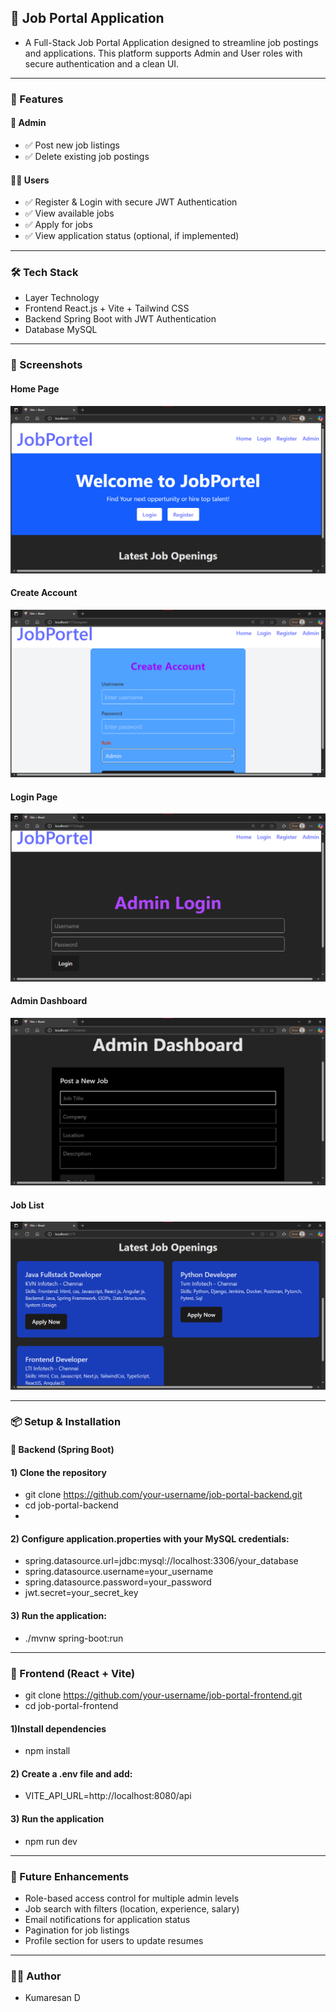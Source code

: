 ## 💼 Job Portal Application
 - A Full-Stack Job Portal Application designed to streamline job postings and applications. This platform supports Admin and User roles with secure authentication and a clean UI.
--- 
### 🚀 Features
#### 👤 Admin
- ✅ Post new job listings
- ✅ Delete existing job postings
  
 #### 🙋‍♂️ Users
- ✅ Register & Login with secure JWT Authentication
- ✅ View available jobs
- ✅ Apply for jobs
- ✅ View application status (optional, if implemented)

---

### 🛠️ Tech Stack
- Layer	Technology
- Frontend	React.js + Vite + Tailwind CSS
- Backend	Spring Boot with JWT Authentication
- Database	MySQL

---

### 📌 Screenshots

#### Home Page 
![Home](./Screenshots/Home_Page.png)

#### Create Account
![Home](./Screenshots/Create_Account.png)

#### Login Page
![Home](./Screenshots/Login_Page.png)

#### Admin Dashboard
![Home](./Screenshots/Admin_Dashboard.png)

#### Job List
![Home](./Screenshots/JobList.png)

---

### 📦 Setup & Installation
#### 🔹 Backend (Spring Boot)

#### 1) Clone the repository
- git clone https://github.com/your-username/job-portal-backend.git
- cd job-portal-backend
- 
#### 2) Configure application.properties with your MySQL credentials:
- spring.datasource.url=jdbc:mysql://localhost:3306/your_database
- spring.datasource.username=your_username
- spring.datasource.password=your_password
- jwt.secret=your_secret_key

#### 3) Run the application:
- ./mvnw spring-boot:run

---

### 🔹 Frontend (React + Vite)
- git clone https://github.com/your-username/job-portal-frontend.git
- cd job-portal-frontend
  
#### 1)Install dependencies
- npm install

#### 2) Create a .env file and add:
- VITE_API_URL=http://localhost:8080/api

#### 3) Run the application
- npm run dev

---
  
### 🔮 Future Enhancements
- Role-based access control for multiple admin levels
- Job search with filters (location, experience, salary)
- Email notifications for application status
- Pagination for job listings
- Profile section for users to update resumes
--- 

### 👨‍🎓 Author
- Kumaresan D
